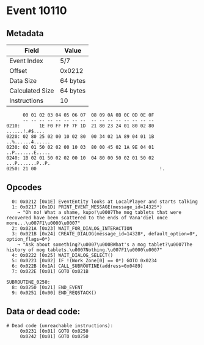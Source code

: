 # Event 10110

## Metadata

| Field           | Value    |
|-----------------|----------|
| Event Index     | 5/7      |
| Offset          | 0x0212   |
| Data Size       | 64 bytes |
| Calculated Size | 64 bytes |
| Instructions    | 10       |

```
      00 01 02 03 04 05 06 07  08 09 0A 0B 0C 0D 0E 0F
      -- -- -- -- -- -- -- --  -- -- -- -- -- -- -- --
0210:       1E F0 FF FF 7F 1D  21 80 23 24 01 80 02 80    ......!.#$....
0220: 02 80 25 02 00 10 02 80  00 34 02 1A 89 04 01 1B  ..%......4......
0230: 02 01 50 02 02 00 10 03  80 00 45 02 1A 9E 04 01  ..P.......E.....
0240: 1B 02 01 50 02 02 00 10  04 80 00 50 02 01 50 02  ...P.......P..P.
0250: 21 00                                             !.              
```

## Opcodes

```
  0: 0x0212 [0x1E] EventEntity looks at LocalPlayer and starts talking
  1: 0x0217 [0x1D] PRINT_EVENT_MESSAGE(message_id=14325*)
    → "Oh no! What a shame, kupo!\u0007The mog tablets that were recovered have been scattered to the ends of Vana'diel once more...\u007F1\u0000\u0007"
  2: 0x021A [0x23] WAIT_FOR_DIALOG_INTERACTION
  3: 0x021B [0x24] CREATE_DIALOG(message_id=14328*, default_option=0*, option_flags=0*)
    → "Ask about something?\u0007\u000BWhat's a mog tablet?\u0007The history of mog tablets.\u0007Nothing.\u007F1\u0000\u0007"
  4: 0x0222 [0x25] WAIT_DIALOG_SELECT()
  5: 0x0223 [0x02] IF !(Work_Zone[0] == 0*) GOTO 0x0234
  6: 0x022B [0x1A] CALL_SUBROUTINE(address=0x0489)
  7: 0x022E [0x01] GOTO 0x021B

SUBROUTINE_0250:
  8: 0x0250 [0x21] END_EVENT
  9: 0x0251 [0x00] END_REQSTACK()
```

## Data or dead code:

```
# Dead code (unreachable instructions):
     0x0231 [0x01] GOTO 0x0250
     0x0242 [0x01] GOTO 0x0250
```